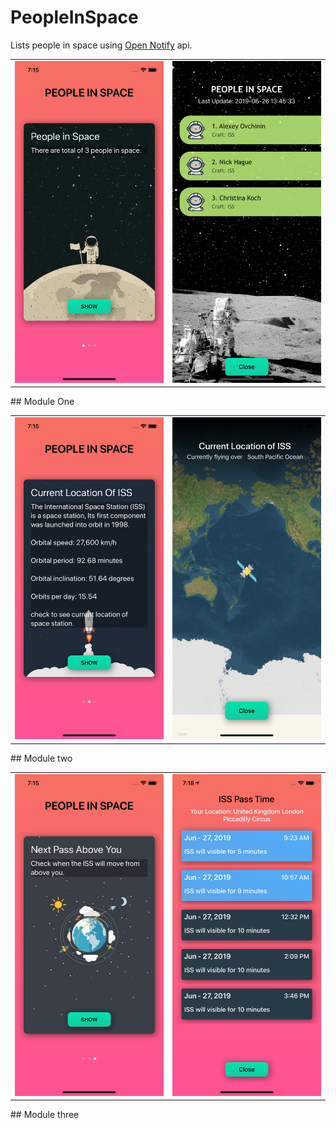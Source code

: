 # PeopleInSpace
Lists people in space using [Open Notify](http://api.open-notify.org/) api.

<table>
    <tr>
        <td>
            <img src = "Screenshots\screenshot(1).png" width = 300 alt = "Home 1">            
        </td>
        <td>
            <img src = "Screenshots\screenshot(4).png" width = 300 alt = "Home 2">            
        </td>
        </tr>
    </table>
 ## Module One
 <table>
    <tr>
        <td>
            <img src = "Screenshots\screenshot(2).png" width = 300 alt = "Home 1">            
        </td>
        <td>
            <img src = "Screenshots\screenshot(5).png" width = 300 alt = "Home 2">            
        </td>
        </tr>
    </table>
 ## Module two
 <table>
    <tr>
        <td>
            <img src = "Screenshots\screenshot(3).png" width = 300 alt = "Home 1">            
        </td>
        <td>
            <img src = "Screenshots\screenshot(6).png" width = 300 alt = "Home 2">            
        </td>
        </tr>
    </table>
 ## Module three
